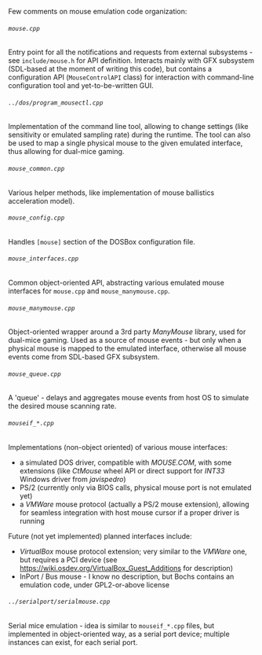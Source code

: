 
Few comments on mouse emulation code organization:


###### `mouse.cpp`

Entry point for all the notifications and requests from external subsystems -
see `include/mouse.h` for API definition. Interacts mainly with GFX subsystem
(SDL-based at the moment of writing this code), but contains a configuration
API (`MouseControlAPI` class) for interaction with command-line configuration
tool and yet-to-be-written GUI.

###### `../dos/program_mousectl.cpp`

Implementation of the command line tool, allowing to change settings (like
sensitivity or emulated sampling rate) during the runtime. The tool can also
be used to map a single physical mouse to the given emulated interface, thus
allowing for dual-mice gaming.

###### `mouse_common.cpp`

Various helper methods, like implementation of mouse ballistics acceleration
model).

###### `mouse_config.cpp`

Handles `[mouse]` section of the DOSBox configuration file.

###### `mouse_interfaces.cpp`

Common object-oriented API, abstracting various emulated mouse interfaces for
`mouse.cpp` and `mouse_manymouse.cpp`.

###### `mouse_manymouse.cpp`

Object-oriented wrapper around a 3rd party _ManyMouse_ library, used for
dual-mice gaming. Used as a source of mouse events - but only when a physical
mouse is mapped to the emulated interface, otherwise all mouse events come
from SDL-based GFX subsystem.

###### `mouse_queue.cpp`

A 'queue' - delays and aggregates mouse events from host OS to simulate
the desired mouse scanning rate.

###### `mouseif_*.cpp`

Implementations (non-object oriented) of various mouse interfaces:

- a simulated DOS driver, compatible with _MOUSE.COM_, with some extensions
(like _CtMouse_ wheel API or direct support for _INT33_ Windows driver from
_javispedro_) 
- PS/2 (currently only via BIOS calls, physical mouse port is not emulated
yet)
- a _VMWare_ mouse protocol (actually a PS/2 mouse extension), allowing for
seamless integration with host mouse cursor if a proper driver is running

Future (not yet implemented) planned interfaces include:

- _VirtualBox_ mouse protocol extension; very similar to the _VMWare_ one,
but requires a PCI device
(see <https://wiki.osdev.org/VirtualBox_Guest_Additions> for description)
- InPort / Bus mouse - I know no description, but Bochs contains an emulation
code, under GPL2-or-above license

###### `../serialport/serialmouse.cpp`

Serial mice emulation - idea is similar to `mouseif_*.cpp` files, but
implemented in object-oriented way, as a serial port device; multiple
instances can exist, for each serial port.
